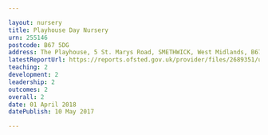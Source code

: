 ```yaml
---

layout: nursery
title: Playhouse Day Nursery
urn: 255146
postcode: B67 5DG
address: The Playhouse, 5 St. Marys Road, SMETHWICK, West Midlands, B67 5DG
latestReportUrl: https://reports.ofsted.gov.uk/provider/files/2689351/urn/255146.pdf
teaching: 2
development: 2
leadership: 2
outcomes: 2
overall: 2
date: 01 April 2018 
datePublish: 10 May 2017

---
```

